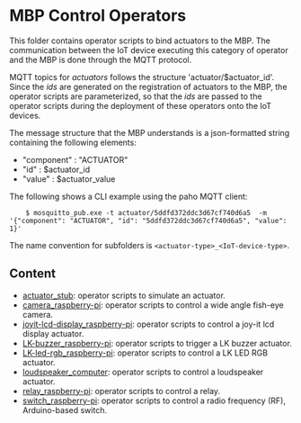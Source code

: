 # MBP Control Operators

This folder contains operator scripts to bind actuators to the MBP. The communication between the IoT device executing this category of operator and the MBP is done through the MQTT protocol. 

MQTT topics for *actuators* follows the structure 'actuator/$actuator_id'. Since the *ids* are generated on the registration of actuators to the MBP, the operator scripts are parameterized, so that the *ids* are passed to the operator scripts during the deployment of these operators onto the IoT devices.

The message structure that the MBP understands is a json-formatted string containing the following elements:
 - "component" : "ACTUATOR"
 - "id" : $actuator_id
 - "value" : $actuator_value

The following shows a CLI example using the paho MQTT client: 

``    
    $ mosquitto_pub.exe -t actuator/5ddfd372ddc3d67cf740d6a5 
      -m '{"component": "ACTUATOR", "id": "5ddfd372ddc3d67cf740d6a5", "value": 1}'
``

The name convention for subfolders is `<actuator-type>_<IoT-device-type>`.

## Content

- [actuator_stub](actuator_stub): operator scripts to simulate an actuator.
- [camera_raspberry-pi](camera_raspberry-pi): operator scripts to control a wide angle fish-eye camera.
- [joyit-lcd-display_raspberry-pi](joyit-lcd-display_raspberry-pi): operator scripts to control a joy-it lcd display actuator. 
- [LK-buzzer_raspberry-pi](LK-buzzer_raspberry-pi): operator scripts to trigger a LK buzzer actuator.
- [LK-led-rgb_raspberry-pi](LK-led-rgb_raspberry-pi): operator scripts to control a LK LED RGB actuator.
- [loudspeaker_computer](loudspeaker_computer): operator scripts to control a loudspeaker actuator.
- [relay_raspberry-pi](relay_raspberry-pi): operator scripts to control a relay.
- [switch_raspberry-pi](switch_raspberry-pi): operator scripts to control a radio frequency (RF), Arduino-based switch.
